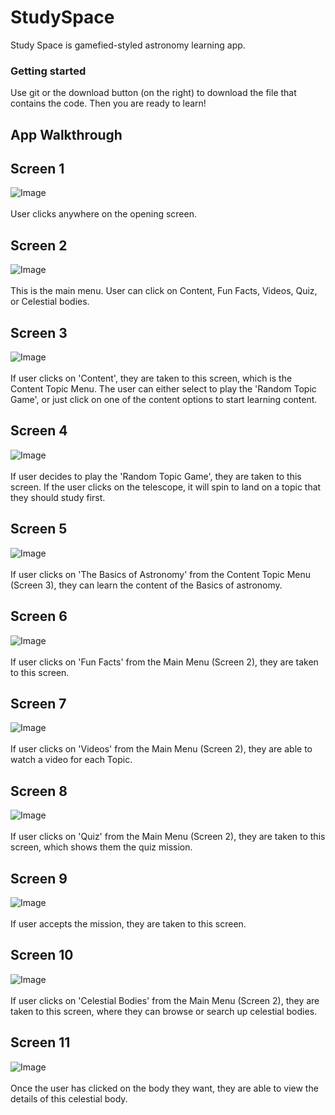 # StudySpace
 
Study Space is gamefied-styled astronomy learning app.

### Getting started
Use git or the download button (on the right) to download the file that contains the code. Then you are ready to learn!
## App Walkthrough

## Screen 1
![Image](https://github.com/sarahmemon/StudySpace/blob/master/screen1.png) <br/><br/> 
User clicks anywhere on the opening screen.
## Screen 2
![Image](https://github.com/sarahmemon/StudySpace/blob/master/screen2.png)<br/><br/> 
This is the main menu. User can click on Content, Fun Facts, Videos, Quiz, or Celestial bodies.
## Screen 3
![Image](https://github.com/sarahmemon/StudySpace/blob/master/screen3.png)<br/><br/> 
If user clicks on 'Content', they are taken to this screen, which is the Content Topic Menu. The user can either select to play the 'Random Topic Game', or just click on one of the content options to start learning content.
## Screen 4
![Image](https://github.com/sarahmemon/StudySpace/blob/master/screen4.png)<br/><br/> 
If user decides to play the 'Random Topic Game', they are taken to this screen. If the user clicks on the telescope, it will spin to land on a topic that they should study first.
## Screen 5
![Image](https://github.com/sarahmemon/StudySpace/blob/master/screen5.png)<br/><br/> 
If user clicks on 'The Basics of Astronomy' from the Content Topic Menu (Screen 3), they can learn the content of the Basics of astronomy.
## Screen 6
![Image](https://github.com/sarahmemon/StudySpace/blob/master/screen6.png)<br/><br/> 
If user clicks on 'Fun Facts' from the Main Menu (Screen 2), they are taken to this screen.
## Screen 7
![Image](https://github.com/sarahmemon/StudySpace/blob/master/screen7.png)<br/><br/> 
If user clicks on 'Videos' from the Main Menu (Screen 2), they are able to watch a video for each Topic.
## Screen 8
![Image](https://github.com/sarahmemon/StudySpace/blob/master/screen8.png)<br/><br/> 
If user clicks on 'Quiz' from the Main Menu (Screen 2), they are taken to this screen, which shows them the quiz mission.
## Screen 9
![Image](https://github.com/sarahmemon/StudySpace/blob/master/screen9.png)<br/><br/> 
If user accepts the mission, they are taken to this screen.
## Screen 10
![Image](https://github.com/sarahmemon/StudySpace/blob/master/screen10.png)<br/><br/> 
If user clicks on 'Celestial Bodies' from the Main Menu (Screen 2), they are taken to this screen, where they can browse or search up celestial bodies.
## Screen 11
![Image](https://github.com/sarahmemon/StudySpace/blob/master/screen11.png)<br/><br/> 
Once the user has clicked on the body they want, they are able to view the details of this celestial body.
